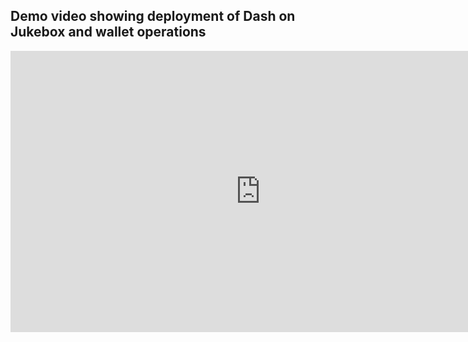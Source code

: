 ## Demo video showing deployment of Dash on Jukebox and wallet operations

<div class="aspect-w-16 aspect-h-9">
<iframe src="https://player.vimeo.com/video/572483991" width="800" height="450" frameborder="0" allow="autoplay; fullscreen" allowfullscreen></iframe>
</div>
